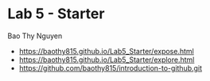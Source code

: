 # Lab 5 - Starter
Bao Thy Nguyen
- https://baothy815.github.io/Lab5_Starter/expose.html
- https://baothy815.github.io/Lab5_Starter/explore.html
- https://github.com/baothy815/introduction-to-github.git